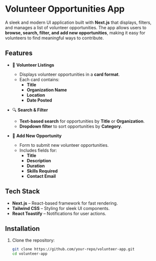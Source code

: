 # Volunteer Opportunities App

A sleek and modern UI application built with **Next.js** that displays, filters, and manages a list of volunteer opportunities. The app allows users to **browse, search, filter, and add new opportunities**, making it easy for volunteers to find meaningful ways to contribute.

## Features

- 📌 **Volunteer Listings**  
  - Displays volunteer opportunities in a **card format**.
  - Each card contains:
    - **Title**
    - **Organization Name**
    - **Location**
    - **Date Posted**

- 🔍 **Search & Filter**  
  - **Text-based search** for opportunities by **Title** or **Organization**.
  - **Dropdown filter** to sort opportunities by **Category**.

- 📝 **Add New Opportunity**  
  - Form to submit new volunteer opportunities.
  - Includes fields for:
    - **Title**
    - **Description**
    - **Duration**
    - **Skills Required**
    - **Contact Email**

## Tech Stack

- **Next.js** – React-based framework for fast rendering.
- **Tailwind CSS** – Styling for sleek UI components.
- **React Toastify** – Notifications for user actions.

## Installation

1. Clone the repository:
   ```sh
   git clone https://github.com/your-repo/volunteer-app.git
   cd volunteer-app
